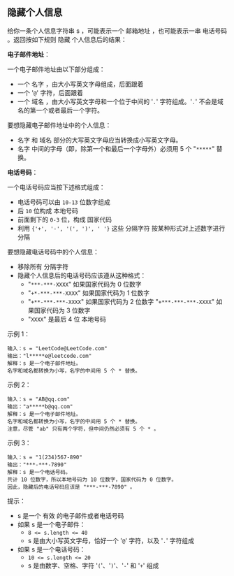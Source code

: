 ## 隐藏个人信息

给你一条个人信息字符串 s ，可能表示一个 邮箱地址 ，也可能表示一串 电话号码 。返回按如下规则 隐藏 个人信息后的结果：

**电子邮件地址**：

一个电子邮件地址由以下部分组成：

* 一个 名字 ，由大小写英文字母组成，后面跟着
* 一个 '`@`' 字符，后面跟着
* 一个 域名 ，由大小写英文字母和一个位于中间的 '`.`' 字符组成。'`.`' 不会是域名的第一个或者最后一个字符。

要想隐藏电子邮件地址中的个人信息：

* 名字 和 域名 部分的大写英文字母应当转换成小写英文字母。
* 名字 中间的字母（即，除第一个和最后一个字母外）必须用 5 个 "`*****`" 替换。

**电话号码**：

一个电话号码应当按下述格式组成：

* 电话号码可以由 `10-13` 位数字组成
* 后 `10` 位构成 本地号码
* 前面剩下的 `0-3` 位，构成 国家代码
* 利用 `{'+', '-', '(', ')', ' '}` 这些 分隔字符 按某种形式对上述数字进行分隔

要想隐藏电话号码中的个人信息：

* 移除所有 分隔字符
* 隐藏个人信息后的电话号码应该遵从这种格式：
    * "`***-***-XXXX`" 如果国家代码为 0 位数字
    * "`+*-***-***-XXXX`" 如果国家代码为 1 位数字
    * "`+**-***-***-XXXX`" 如果国家代码为 2 位数字
    "`+***-***-***-XXXX`" 如果国家代码为 3 位数字
    * "`XXXX`" 是最后 4 位 本地号码


示例 1：

```
输入：s = "LeetCode@LeetCode.com"
输出："l*****e@leetcode.com"
解释：s 是一个电子邮件地址。
名字和域名都转换为小写，名字的中间用 5 个 * 替换。
```

示例 2：

```
输入：s = "AB@qq.com"
输出："a*****b@qq.com"
解释：s 是一个电子邮件地址。
名字和域名都转换为小写，名字的中间用 5 个 * 替换。
注意，尽管 "ab" 只有两个字符，但中间仍然必须有 5 个 * 。
```

示例 3：

```
输入：s = "1(234)567-890"
输出："***-***-7890"
解释：s 是一个电话号码。
共计 10 位数字，所以本地号码为 10 位数字，国家代码为 0 位数字。
因此，隐藏后的电话号码应该是 "***-***-7890" 。
```

提示：

* s 是一个 有效 的电子邮件或者电话号码
* 如果 s 是一个电子邮件：
    * `8 <= s.length <= 40`
    * s 是由大小写英文字母，恰好一个 '`@`' 字符，以及 '`.`' 字符组成
* 如果 s 是一个电话号码：
    * `10 <= s.length <= 20`
    * s 是由数字、空格、字符 '`(`'、'`)`'、'`-`' 和 '`+`' 组成